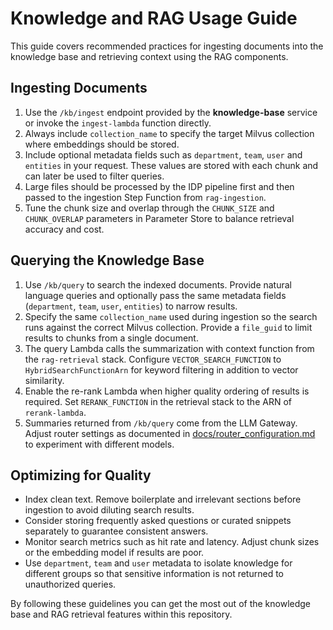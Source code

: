 # Knowledge and RAG Usage Guide

This guide covers recommended practices for ingesting documents into the knowledge base and retrieving context using the RAG components.

## Ingesting Documents

1. Use the `/kb/ingest` endpoint provided by the **knowledge-base** service or invoke the `ingest-lambda` function directly.
2. Always include `collection_name` to specify the target Milvus collection where embeddings should be stored.
3. Include optional metadata fields such as `department`, `team`, `user` and `entities` in your request. These values are stored with each chunk and can later be used to filter queries.
4. Large files should be processed by the IDP pipeline first and then passed to the ingestion Step Function from `rag-ingestion`.
5. Tune the chunk size and overlap through the `CHUNK_SIZE` and `CHUNK_OVERLAP` parameters in Parameter Store to balance retrieval accuracy and cost.

## Querying the Knowledge Base

1. Use `/kb/query` to search the indexed documents. Provide natural language queries and optionally pass the same metadata fields (`department`, `team`, `user`, `entities`) to narrow results.
2. Specify the same `collection_name` used during ingestion so the search runs against the correct Milvus collection. Provide a `file_guid` to limit results to chunks from a single document.
3. The query Lambda calls the summarization with context function from the `rag-retrieval` stack. Configure `VECTOR_SEARCH_FUNCTION` to `HybridSearchFunctionArn` for keyword filtering in addition to vector similarity.
4. Enable the re-rank Lambda when higher quality ordering of results is required. Set `RERANK_FUNCTION` in the retrieval stack to the ARN of `rerank-lambda`.
5. Summaries returned from `/kb/query` come from the LLM Gateway. Adjust router settings as documented in [docs/router_configuration.md](router_configuration.md) to experiment with different models.

## Optimizing for Quality

- Index clean text. Remove boilerplate and irrelevant sections before ingestion to avoid diluting search results.
- Consider storing frequently asked questions or curated snippets separately to guarantee consistent answers.
- Monitor search metrics such as hit rate and latency. Adjust chunk sizes or the embedding model if results are poor.
- Use `department`, `team` and `user` metadata to isolate knowledge for different groups so that sensitive information is not returned to unauthorized queries.

By following these guidelines you can get the most out of the knowledge base and RAG retrieval features within this repository.
